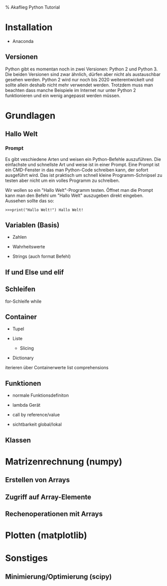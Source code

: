 % Akaflieg Python Tutorial

# Installation

* Anaconda
## Versionen
Python gibt es momentan noch in zwei Versionen: Python 2 und Python 3. Die beiden Versionen sind zwar ähnlich, dürfen aber nicht als austauschbar gesehen werden. Python 2 wird nur noch bis 2020 weiterentwickelt und sollte allein deshalb nicht mehr verwendet werden. Trotzdem muss man beachten dass manche Beispiele im Internet nur unter Python 2 funktionieren und ein wenig angepasst werden müssen.

# Grundlagen

## Hallo Welt

### Prompt
Es gibt veschiedene Arten und weisen ein Python-Befehle auszuführen. Die einfachste und schnellste Art und weise ist in einer Prompt. Eine Prompt ist ein CMD-Fenster in das man Python-Code schreiben kann, der sofort ausgeführt wird. Das ist praktisch um schnell kleine Programm-Schnipsel zu testen aber nicht um ein volles Programm zu schreiben.

Wir wollen so ein "Hallo Welt"-Programm testen. Öffnet man die Prompt kann man den Befehl um "Hallo Welt" auszugeben direkt eingeben. Aussehen sollte das so:
```
>>>print("Hallo Welt!") Hallo Welt!
```

## Variablen (Basis)

* Zahlen

* Wahrheitswerte

* Strings (auch format Befehl)

## If und Else und elif

## Schleifen

for-Schleife
while

## Container

* Tupel

* Liste
  * Slicing

* Dictionary

iterieren über Containerwerte
list comprehensions

## Funktionen

* normale Funktionsdefiniton

* lambda Gerät

* call by reference/value

* sichtbarkeit global/lokal

## Klassen

# Matrizenrechnung (numpy)

## Erstellen von Arrays

## Zugriff auf Array-Elemente

## Rechenoperationen mit Arrays

# Plotten (matplotlib)

# Sonstiges

## Minimierung/Optimierung (scipy)
